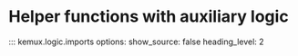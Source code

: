 # Helper functions with auxiliary logic

::: kemux.logic.imports
    options:
      show_source: false
      heading_level: 2
